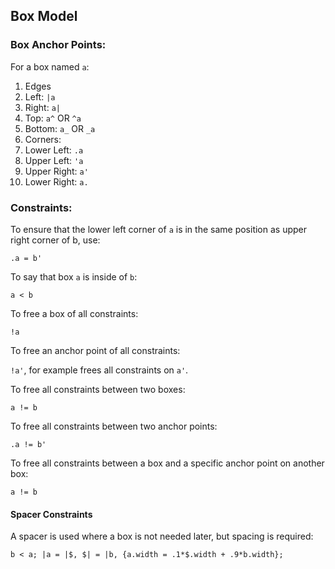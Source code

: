 
## Box Model

### Box Anchor Points:

For a box named `a`:

1. Edges
  1. Left: `|a`
  1. Right: `a|`
  1. Top: `a^` OR `^a`
  1. Bottom: `a_` OR `_a`
1. Corners:
  1. Lower Left: `.a`
  1. Upper Left: `'a`
  1. Upper Right: `a'`
  1. Lower Right: `a.`
  
### Constraints:

To ensure that the lower left corner of `a` is in the same position as upper right corner of b, use:

`.a = b'`

To say that box `a` is inside of `b`:

`a < b`

To free a box of all constraints:

`!a`

To free an anchor point of all constraints:

`!a'`, for example frees all constraints on `a'`.

To free all constraints between two boxes:

`a != b`

To free all constraints between two anchor points:

`.a != b'`

To free all constraints between a box and a specific anchor point on another box:

`a != b`

#### Spacer Constraints

A spacer is used where a box is not needed later, but spacing is required:

`b < a; |a = |$, $| = |b, {a.width = .1*$.width + .9*b.width};`
